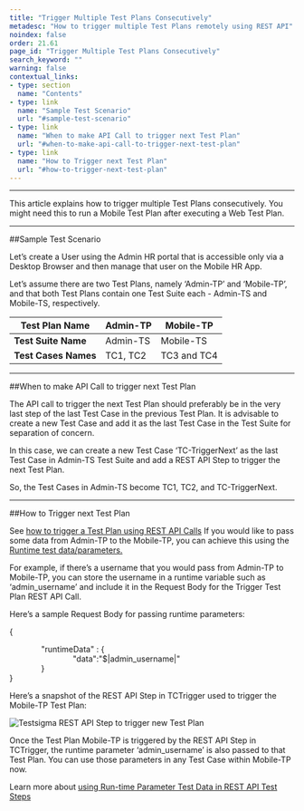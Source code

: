 ```yaml
---
title: "Trigger Multiple Test Plans Consecutively"
metadesc: "How to trigger multiple Test Plans remotely using REST API"
noindex: false
order: 21.61
page_id: "Trigger Multiple Test Plans Consecutively"
search_keyword: ""
warning: false
contextual_links:
- type: section
  name: "Contents"
- type: link
  name: "Sample Test Scenario"
  url: "#sample-test-scenario"
- type: link
  name: "When to make API Call to trigger next Test Plan"
  url: "#when-to-make-api-call-to-trigger-next-test-plan"
- type: link
  name: "How to Trigger next Test Plan"
  url: "#how-to-trigger-next-test-plan"
---
```


---

This article explains how to trigger multiple Test Plans consecutively. You might need this to run a Mobile Test Plan after executing a Web Test Plan.

---
##Sample Test Scenario

Let’s create a User using the Admin HR portal that is accessible only via a Desktop Browser and then manage that user on the Mobile HR App.

Let’s assume there are two Test Plans, namely ‘Admin-TP’ and ‘Mobile-TP’, and that both Test Plans contain one Test Suite each - Admin-TS and Mobile-TS, respectively.

|**Test Plan Name**|Admin-TP|Mobile-TP|
|---|---|---|
|**Test Suite Name**|Admin-TS|Mobile-TS|
|**Test Cases Names**|TC1, TC2|TC3 and TC4|

---
##When to make API Call to trigger next Test Plan

The API call to trigger the next Test Plan should preferably be in the very last step of the last Test Case in the previous Test Plan. It is advisable to create a new Test Case and add it as the last Test Case in the Test Suite for separation of concern.

In this case, we can create a new Test Case ‘TC-TriggerNext’ as the last Test Case in Admin-TS Test Suite and add a REST API Step to trigger the next Test Plan.

So, the Test Cases in Admin-TS become TC1, TC2, and TC-TriggerNext.

---
##How to Trigger next Test Plan

See [how to trigger a Test Plan using REST API Calls](https://testsigma.com/docs/api/examples/trigger-test-plan-wait-completion/)
If you would like to pass some data from Admin-TP to the Mobile-TP, you can achieve this using the [Runtime test data/parameters.](https://testsigma.com/docs/test-data/types/runtime/)

For example, if there’s a username that you would pass from Admin-TP to Mobile-TP, you can store the username in a runtime variable such as ‘admin_username’ and include it in the Request Body for the Trigger Test Plan REST API Call.

Here’s a sample Request Body for passing runtime parameters:

{

&emsp;&emsp;&emsp;&emsp;"runtimeData" :  {<br>&emsp;&emsp;&emsp;&emsp;&emsp;&emsp;&emsp;&emsp;"data":"$|admin_username|"
<br>&emsp;&emsp;&emsp;&emsp;}<br>}

Here’s a snapshot of the REST API Step in TCTrigger used to trigger the Mobile-TP Test Plan:

![Testsigma REST API Step to trigger new Test Plan](https://docs.testsigma.com/images/trigger-multiple-test-plans/trigger-multiple-test-plans-testsigma-rest-api-step.png)

Once the Test Plan Mobile-TP is triggered by the REST API Step in TCTrigger, the runtime parameter ‘admin\_username’ is also passed to that Test Plan. You can use those parameters in any Test Case within Mobile-TP now.

Learn more about [using Run-time Parameter Test Data in REST API Test Steps](https://testsigma.com/docs/test-cases/create-steps-restapi/store-runtime-data/)



